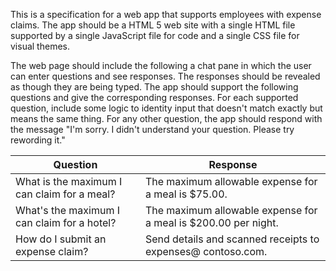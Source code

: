 This is a specification for a web app that supports employees with expense claims. The app should be a HTML 5 web site with a single HTML file supported by a single JavaScript file for code and a single CSS file for visual themes.

The web page should include the following a chat pane in which the user can enter questions and see responses. The responses should be revealed as though they are being typed. The app should support the following questions and give the corresponding responses. For each supported question, include some logic to identity input that doesn't match exactly but means the same thing. For any other question, the app should respond with the message "I'm sorry. I didn't understand your question. Please try rewording it."

|Question | Response |
| -- | --|
| What is the maximum I can claim for a meal? | The maximum allowable expense for a meal is $75.00. |
| What's the maximum I can claim for a hotel? | The maximum allowable expense for a meal is $200.00 per night. |
| How do I submit an expense claim? | Send details and scanned receipts to expenses@ contoso.com. |
